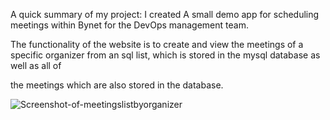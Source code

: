 A quick summary of my project: I created A small demo app for scheduling meetings within Bynet for the DevOps management team.

The functionality of the website is to create and view the meetings of a specific organizer from an sql list, which is stored in the mysql database as well as all of

the meetings which are also stored in the database.

![Screenshot-of-meetingslistbyorganizer](https://user-images.githubusercontent.com/99126106/193565691-dae76493-4beb-46a3-8baf-889663d68ddb.png)
